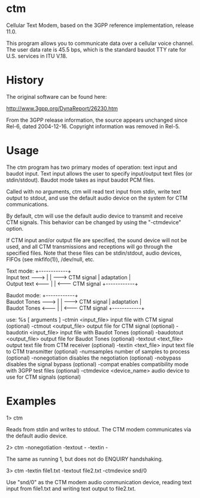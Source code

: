 ctm
===

Cellular Text Modem, based on the 3GPP reference implementation, release 11.0.

This program allows you to communicate data over a cellular voice channel. The user data rate is 45.5 bps, which is the standard baudot TTY rate for U.S. services in ITU V.18.

History
===

The original software can be found here:

http://www.3gpp.org/DynaReport/26230.htm

From the 3GPP release information, the source appears unchanged since Rel-6, dated 2004-12-16. Copyright information was removed in Rel-5.

Usage
===

The ctm program has two primary modes of operation: text input and baudot input. Text input allows the user to specify input/output text files (or stdin/stdout). Baudot mode takes as input baudot PCM files.

Called with no arguments, ctm will read text input from stdin, write text output to stdout, and use the default audio device on the system for CTM communications.

By default, ctm will use the default audio device to transmit and receive CTM signals. This behavior can be changed by using the "-ctmdevice" option.

If CTM input and/or output file are specified, the sound device will not be used, and all CTM transmissions and receptions will go through the specified files. Note that these files can be stdin/stdout, audio devices, FIFOs (see mkfifo(1)), /dev/null, etc.

Text mode:
                     +------------+                
    Input text  ---> |            | ---> CTM signal
                     | adaptation |                
    Output text <--- |            | <--- CTM signal
                     +------------+                

Baudot mode:
                     +------------+                
  Baudot Tones  ---> |            | ---> CTM signal
                     | adaptation |                
  Baudot Tones  <--- |            | <--- CTM signal
                     +------------+                

use: %s [ arguments ]
  -ctmin      <input_file>   input file with CTM signal (optional)
  -ctmout     <output_file>  output file for CTM signal (optional)
  -baudotin   <input_file>   input file with Baudot Tones (optional)
  -baudotout  <output_file>  output file for Baudot Tones (optional)
  -textout    <text_file>    output text file from CTM receiver (optional)
  -textin     <text_file>    input text file to CTM transmitter (optional)
  -numsamples <number>       number of samples to process (optional)
  -nonegotiation             disables the negotiation (optional)
  -nobypass                  disables the signal bypass (optional)
  -compat                     enables compatibility mode with 3GPP test files (optional)
  -ctmdevice <device_name>   audio device to use for CTM signals (optional)

Examples
===

1> ctm

Reads from stdin and writes to stdout. The CTM modem communicates via the default audio device.

2> ctm -nonegotiation -textout - -textin -

The same as running 1, but does not do ENQUIRY handshaking.

3> ctm -textin file1.txt -textout file2.txt -ctmdevice snd/0

Use "snd/0" as the CTM modem audio communication device, reading text input from file1.txt and writing text output to file2.txt.

